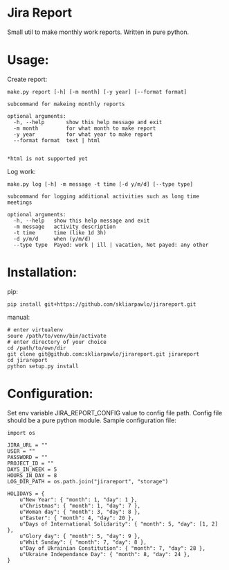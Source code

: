 Jira Report
===========
Small util to make monthly work reports. Written in pure python.

Usage:
======

Create report:

    make.py report [-h] [-m month] [-y year] [--format format]

    subcommand for makeing monthly reports

    optional arguments:
      -h, --help       show this help message and exit
      -m month         for what month to make report
      -y year          for what year to make report
      --format format  text | html


    *html is not supported yet

Log work:

    make.py log [-h] -m message -t time [-d y/m/d] [--type type]

    subcommand for logging additional activities such as long time meetings

    optional arguments:
      -h, --help   show this help message and exit
      -m message   activity description
      -t time      time (like 1d 3h)
      -d y/m/d     when (y/m/d)
      --type type  Payed: work | ill | vacation, Not payed: any other


Installation:
=============

pip:

    pip install git+https://github.com/skliarpawlo/jirareport.git

manual:

    # enter virtualenv
    soure /path/to/venv/bin/activate
    # enter directory of your choice
    cd /path/to/own/dir
    git clone git@github.com:skliarpawlo/jirareport.git jirareport
    cd jirareport
    python setup.py install



Configuration:
==============

Set env variable JIRA_REPORT_CONFIG value to config file path. Config file should be a pure python module.
Sample configuration file:

    import os

    JIRA_URL = ""
    USER = ""
    PASSWORD = ""
    PROJECT_ID = ""
    DAYS_IN_WEEK = 5
    HOURS_IN_DAY = 8
    LOG_DIR_PATH = os.path.join("jirareport", "storage")

    HOLIDAYS = {
        u"New Year": { "month": 1, "day": 1 },
        u"Christmas": { "month": 1, "day": 7 },
        u"Woman day": { "month": 3, "day": 8 },
        u"Easter": { "month": 4, "day": 20 },
        u"Days of International Solidarity": { "month": 5, "day": [1, 2] },
        u"Glory day": { "month": 5, "day": 9 },
        u"Whit Sunday": { "month": 7, "day": 8 },
        u"Day of Ukrainian Constitution": { "month": 7, "day": 28 },
        u"Ukraine Independance Day": { "month": 8, "day": 24 },
    }
